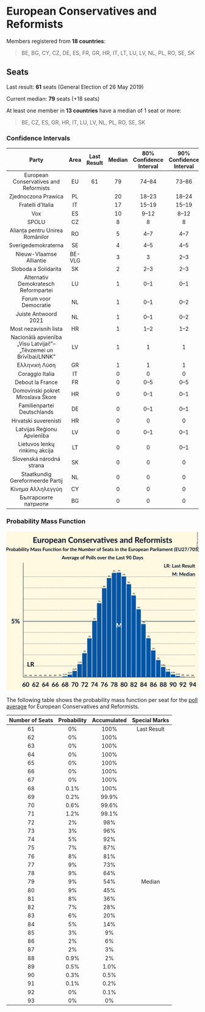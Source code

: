 # European Conservatives and Reformists

Members registered from **18 countries**:

> BE, BG, CY, CZ, DE, ES, FR, GR, HR, IT, LT, LU, LV, NL, PL, RO, SE, SK

## Seats

Last result: **61** seats (General Election of 26 May 2019)

Current median: **79** seats (+18 seats)

At least one member in **13 countries** have a median of 1 seat or more:

> BE, CZ, ES, GR, HR, IT, LU, LV, NL, PL, RO, SE, SK

### Confidence Intervals

| Party | Area | Last Result | Median | 80% Confidence Interval | 90% Confidence Interval | 95% Confidence Interval | 99% Confidence Interval |
|:-----:|:----:|:-----------:|:------:|:-----------------------:|:-----------------------:|:-----------------------:|:-----------------------:|
| European Conservatives and Reformists | EU | 61 | 79 | 74–84 | 73–86 | 72–87 | 70–89 |
| Zjednoczona Prawica | PL | | 20 | 18–23 | 18–24 | 17–24 | 17–25 |
| Fratelli d’Italia | IT | | 17 | 15–19 | 15–19 | 14–20 | 14–20 |
| Vox | ES | | 10 | 9–12 | 8–12 | 8–12 | 8–13 |
| SPOLU | CZ | | 8 | 8 | 8 | 8 | 8 |
| Alianța pentru Unirea Românilor | RO | | 5 | 4–7 | 4–7 | 4–8 | 4–8 |
| Sverigedemokraterna | SE | | 4 | 4–5 | 4–5 | 4–5 | 4–5 |
| Nieuw-Vlaamse Alliantie | BE-VLG | | 3 | 3 | 2–3 | 2–3 | 2–4 |
| Sloboda a Solidarita | SK | | 2 | 2–3 | 2–3 | 2–3 | 1–3 |
| Alternativ Demokratesch Reformpartei | LU | | 1 | 0–1 | 0–1 | 0–1 | 0–1 |
| Forum voor Democratie | NL | | 1 | 0–1 | 0–2 | 0–2 | 0–2 |
| Juiste Antwoord 2021 | NL | | 1 | 0–1 | 0–2 | 0–2 | 0–2 |
| Most nezavisnih lista | HR | | 1 | 1–2 | 1–2 | 1–2 | 1–2 |
| Nacionālā apvienība „Visu Latvijai!”–„Tēvzemei un Brīvībai/LNNK” | LV | | 1 | 1 | 1 | 1 | 1 |
| Ελληνική Λύση | GR | | 1 | 1 | 1 | 1 | 0–2 |
| Coraggio Italia | IT | | 0 | 0 | 0 | 0 | 0 |
| Debout la France | FR | | 0 | 0–5 | 0–5 | 0–5 | 0–6 |
| Domovinski pokret Miroslava Škore | HR | | 0 | 0–1 | 0–1 | 0–1 | 0–1 |
| Familienpartei Deutschlands | DE | | 0 | 0–1 | 0–1 | 0–1 | 0–1 |
| Hrvatski suverenisti | HR | | 0 | 0 | 0 | 0 | 0 |
| Latvijas Reģionu Apvienība | LV | | 0 | 0–1 | 0–1 | 0–1 | 0–1 |
| Lietuvos lenkų rinkimų akcija | LT | | 0 | 0 | 0–1 | 0–1 | 0–1 |
| Slovenská národná strana | SK | | 0 | 0 | 0 | 0 | 0–1 |
| Staatkundig Gereformeerde Partij | NL | | 0 | 0 | 0 | 0–1 | 0–1 |
| Κίνημα Αλληλεγγύη | CY | | 0 | 0 | 0 | 0 | 0 |
| Българските патриоти | BG | | 0 | 0 | 0 | 0 | 0 |

### Probability Mass Function

![Graph with seats probability mass function not yet produced](average-2021-11-30-seats-pmf-europeanconservativesandreformists.png "Seats Probability Mass Function")

The following table shows the probability mass function per seat for the [poll average](average-2021-11-30.html) for European Conservatives and Reformists.

| Number of Seats | Probability | Accumulated | Special Marks |
|:---------------:|:-----------:|:-----------:|:-------------:|
| 61 | 0% | 100% | Last Result |
| 62 | 0% | 100% |  |
| 63 | 0% | 100% |  |
| 64 | 0% | 100% |  |
| 65 | 0% | 100% |  |
| 66 | 0% | 100% |  |
| 67 | 0% | 100% |  |
| 68 | 0.1% | 100% |  |
| 69 | 0.2% | 99.9% |  |
| 70 | 0.6% | 99.6% |  |
| 71 | 1.2% | 99.1% |  |
| 72 | 2% | 98% |  |
| 73 | 3% | 96% |  |
| 74 | 5% | 92% |  |
| 75 | 7% | 87% |  |
| 76 | 8% | 81% |  |
| 77 | 9% | 73% |  |
| 78 | 9% | 64% |  |
| 79 | 9% | 54% | Median |
| 80 | 9% | 45% |  |
| 81 | 8% | 36% |  |
| 82 | 7% | 28% |  |
| 83 | 6% | 20% |  |
| 84 | 5% | 14% |  |
| 85 | 3% | 9% |  |
| 86 | 2% | 6% |  |
| 87 | 2% | 3% |  |
| 88 | 0.9% | 2% |  |
| 89 | 0.5% | 1.0% |  |
| 90 | 0.3% | 0.5% |  |
| 91 | 0.1% | 0.2% |  |
| 92 | 0% | 0.1% |  |
| 93 | 0% | 0% |  |


